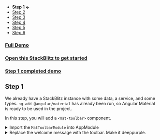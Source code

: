* **Step 1 <-**
* [Step 2](./step_2.md)
* [Step 3](./step_3.md)
* [Step 4](./step_4.md)
* [Step 5](./step_5.md)
* [Step 6](./step_6.md)

### [Full Demo](https://stackblitz.com/github/rnocc/blast-off-with-am/tree/final)

### [Open this StackBlitz to get started](https://stackblitz.com/github/rnocc/blast-off-with-am/tree/start)
### [Step 1 completed demo](https://stackblitz.com/github/rnocc/blast-off-with-am/tree/step-1)

## Step 1

We already have a StackBlitz instance with some data, a service, and some types. `ng add @angular/material` has already been run, so Angular Material is ready to be used in the project. 

In this step, you will add a `<mat-toolbar>` component.

<details>
<summary>Import the <code>MatToolbarModule</code> into AppModule</summary>

`app.module.ts` 

```ts
import { MatToolbarModule } from '@angular/material/toolbar';

@NgModule({
  ...
  imports: [
    BrowserModule,
    BrowserAnimationsModule,
    MatToolbarModule,
  ],
  ...
})
```
</details>

<details>
<summary>Replace the welcome message with the toolbar. Make it deeppurple.</summary>

`app.component.html` 

```html
<mat-toolbar color="primary">
  <h1>Astronaut Directory</h1>
</mat-toolbar>
```
</details>
